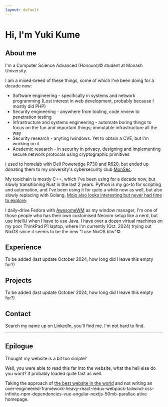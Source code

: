 ```yaml
---
layout: default
---
```


# Hi, I'm Yuki Kume

## About me

I'm a Computer Science Advanced (Honours)© student at Monash University.

I am a mixed-breed of these things, some of which I've been doing for a decade now:
- Software engineering - specifically in systems and network programming (Lost interest in web development, probably because I mostly did PHP)
- Security engineering - anywhere from tooling, code review to penetration testing 
- Infrastructure and systems engineering - automate boring things to focus on the fun and important things; immutable infrastructure all the way
- Security research - anyting !windows. Yet to obtain a CVE, but I'm working on it
- Academic research - in security in privacy, designing and implementing secure network protocols using cryptographic primitives

I used to homelab with Dell Poweredge R730 and R620, but ended up donating them to my university's cybersecurity club [MonSec](https://monsec.io).

My toolchain is mostly C++, which I've been using for a decade now, but slowly transitioning Rust in the last 2 years. Python is my go-to for scripting and automation, and I've been using it for quite a while now as well, but also slowly replacing with Golang, [Mojo also looks interesting but never had time to explore](https://www.modular.com/mojo).

I daily-drive Fedora with [AwesomeWM](https://awesomewm.org/) as my window manager, I'm one of those people who has their own customised Neovim setup like a nerd, but use IntelliJ when I have to use Java. I have over a dozen virtual machines on my poor ThinkPad P1 laptop, where I'm currently (Oct. 2024) trying out NixOS since it seems to be the new "I use NixOS btw"©.

## Experience

To be added (last update October 2024, how long did I leave this empty for?)

## Projects

To be added (last update October 2024, how long did I leave this empty for?)

## Contact

Search my name up on LinkedIn, you'll find me. I'm not hard to find.

---

## Epilogue

Thought my website is a bit too simple?

Well, you were able to read this far into the website, what the hell else do you want? It probably loaded quite fast as well.

Taking the approach of [the best website in the world](https://motherfuckingwebsite.com) and not writing an over-engineered-framework-heavy-react-redux-webpack-tailwind-css-infinite-npm-dependencies-vue-angular-nextjs-50mb-parallax-ative homepage.

